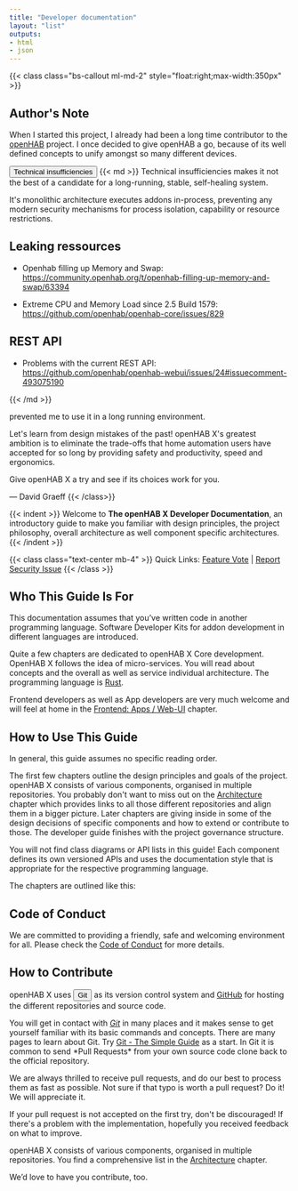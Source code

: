 ```yaml
---
title: "Developer documentation"
layout: "list"
outputs:
- html
- json
---
```


{{< class class="bs-callout ml-md-2" style="float:right;max-width:350px" >}}
## Author's Note

When I started this project, I already had been a long time contributor to the 
[openHAB](https://www.openhab.org) project.
I once decided to give openHAB a go, because of its well defined concepts to unify amongst so many different
devices. <div style="display:inline"><ui-tooltip maxwidth>
<button class="btn-link contexthelp" title="Context help" slot="button">Technical insufficiencies</button>
{{< md >}}
Technical insufficiencies makes it not the best of a candidate for a long-running, stable, self-healing system.

It's monolithic architecture executes addons in-process, preventing any modern security mechanisms for process
isolation, capability or resource restrictions.

## Leaking ressources

* Openhab filling up Memory and Swap:
  https://community.openhab.org/t/openhab-filling-up-memory-and-swap/63394
            
* Extreme CPU and Memory Load since 2.5 Build 1579:
  https://github.com/openhab/openhab-core/issues/829
            
## REST API

* Problems with the current REST API:
  https://github.com/openhab/openhab-webui/issues/24#issuecomment-493075190

{{< /md >}}</ui-tooltip></div> prevented me to use it in a long running environment.

Let's learn from design mistakes of the past! openHAB X's greatest ambition is to eliminate the trade-offs that
        home automation users have accepted for so long by providing safety and productivity, speed and ergonomics.

Give openHAB X a try and see if its choices work for you.

— David Graeff
{{< /class>}}

{{< indent >}}
Welcome to **The openHAB X Developer Documentation**, an introductory guide to make you familiar with design principles, the project philosophy, overall architecture as well component specific architectures.
{{< /indent >}}

{{< class class="text-center mb-4" >}}
Quick Links: 
[Feature Vote](https://feathub.com/Openhab-Nodes/website) | 
[Report Security Issue](/security)
{{< /class >}}

## Who This Guide Is For
This documentation assumes that you’ve written code in another programming language. Software Developer Kits for addon development in different languages are introduced.

Quite a few chapters are dedicated to openHAB X Core development. OpenHAB X follows the idea of micro-services. You will read about concepts and the overall as well as service individual architecture. The programming language is [Rust](https://doc.rust-lang.org/book).

Frontend developers as well as App developers are very much welcome and will feel at home in the [Frontend: Apps / Web-UI](/developer/frontend) chapter.

## How to Use This Guide

In general, this guide assumes no specific reading order.

The first few chapters outline the design principles and goals of the project. openHAB X consists of various components, organised in multiple repositories. You probably don't want to miss out on the [Architecture](/developer/architecture) chapter which provides links to all those different repositories and align them in a bigger picture. Later chapters are giving inside in some of the design decisions of specific components and how to extend or contribute to those. The developer guide finishes with the project governance structure.

You will not find class diagrams or API lists in this guide! Each component defines its own versioned APIs and uses the documentation style that is appropriate for the respective programming language.

The chapters are outlined like this:

<split>

## Code of Conduct

We are committed to providing a friendly, safe and welcoming environment for all. Please check the [Code of Conduct](/conduct) for more details.

## How to Contribute

openHAB X uses <button class="btn-link contexthelp" id="aboutgit" title="Context help">Git</button> as its version control system and [GitHub](https://github.com/openhab-nodes) for hosting the different repositories and source code.

<ui-tooltip target="aboutgit">
<p style="max-width: 500px">
You will get in contact with <i><a href="https://git-scm.com/" target="_blank">Git</a></i> in many places and it makes sense to get yourself familiar with its basic commands and concepts. There are many pages to learn about Git. Try <a href="http://rogerdudler.github.io/git-guide" target="_blank">Git - The Simple Guide</a> as a start. In Git it is common to send *Pull Requests* from your own source code clone back to the official repository.
</p>
</ui-tooltip>

We are always thrilled to receive pull requests, and do our best to process them as fast as possible. Not sure if that typo is worth a pull request? Do it! We will appreciate it.

If your pull request is not accepted on the first try, don't be discouraged! If there's a problem with the implementation, hopefully you received feedback on what to improve.

openHAB X consists of various components, organised in multiple repositories. You find a comprehensive list in the [Architecture](/developer/architecture) chapter.

We’d love to have you contribute, too.
